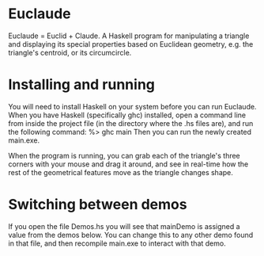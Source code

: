 # Euclaude
Euclaude = Euclid + Claude.  A Haskell program for manipulating a triangle and displaying its special properties based on Euclidean geometry, e.g. the triangle's centroid, or its circumcircle.

# Installing and running
You will need to install Haskell on your system before you can run Euclaude.
When you have Haskell (specifically ghc) installed, open a command line from inside the project file
(in the directory where the .hs files are), and run the following command:
%> ghc main
Then you can run the newly created main.exe.

When the program is running, you can grab each of the triangle's three corners with your mouse and drag it around,
and see in real-time how the rest of the geometrical features move as the triangle changes shape.

# Switching between demos
If you open the file Demos.hs you will see that mainDemo is assigned a value from the demos below.
You can change this to any other demo found in that file, and then recompile main.exe to interact with that demo.
